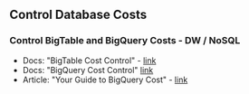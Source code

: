 ## Control Database Costs

### Control BigTable and BigQuery Costs - DW / NoSQL

- Docs: "BigTable Cost Control" - [link](https://cloud.google.com/bigtable/pricing)
- Docs: "BigQuery Cost Control" [link](https://cloud.google.com/bigquery/docs/best-practices-costs)
- Article: "Your Guide to BigQuery Cost" - [link](https://blog.coupler.io/bigquery-cost/)
